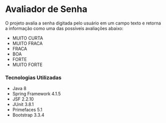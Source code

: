 # Avaliador de Senha

O projeto avalia a senha digitada pelo usuário em um campo texto e retorna a informação como uma das possíveis avaliações abaixo:

- MUITO CURTA
- MUITO FRACA
- FRACA 
- BOA 
- FORTE 
- MUITO FORTE

### Tecnologias Utilizadas

- Java 8
- Spring Framework 4.1.5
- JSF 2.2.10
- JUnit 3.8.1
- Primefaces 5.1
- Bootstrap 3.3.4
